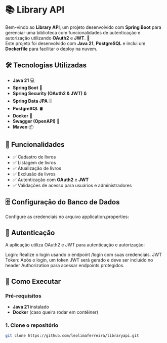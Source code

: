 # 📚 Library API

Bem-vindo ao **Library API**, um projeto desenvolvido com **Spring Boot** para gerenciar uma biblioteca com funcionalidades de autenticação e autorização utilizando **OAuth2** e **JWT**. 🚀  
Este projeto foi desenvolvido com **Java 21**, **PostgreSQL** e inclui um **Dockerfile** para facilitar o deploy na nuvem.

## 🛠️ Tecnologias Utilizadas
- **Java 21** 💻
- **Spring Boot** 🌱
- **Spring Security (OAuth2 & JWT)** 🔒
- **Spring Data JPA** 🗄️
- **PostgreSQL** 🛢️
- **Docker** 🐳
- **Swagger (OpenAPI)** 📖
- **Maven** 📦

## 🚀 Funcionalidades
- ✅ Cadastro de livros  
- ✅ Listagem de livros  
- ✅ Atualização de livros  
- ✅ Exclusão de livros  
- ✅ Autenticação com **OAuth2** e **JWT**  
- ✅ Validações de acesso para usuários e administradores

## 🗄️ Configuração do Banco de Dados
Configure as credenciais no arquivo application.properties:


## 🔑 Autenticação
A aplicação utiliza OAuth2 e JWT para autenticação e autorização:

Login: Realize o login usando o endpoint /login com suas credenciais.
JWT Token: Após o login, um token JWT será gerado e deve ser incluído no header Authorization para acessar endpoints protegidos.

## 🔧 Como Executar

### Pré-requisitos
- **Java 21** instalado
- **Docker** (caso queira rodar em contêiner)

### 1. **Clone o repositório**  
   ```sh
   git clone https://github.com/leolimaferreira/libraryapi.git
